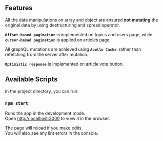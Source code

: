 ## Features

All the data manipulations on array and object are ensured **not mutating** the original data by using destructuring and spread operator.

**`Offset-based pagination`** is implemented on topics and users page, while **`cursor-based pagination`** is applied on articles page.

All graphQL mutations are achieved using **`Apollo Cache`**, rather than refetching from the server after mutation.

**`Optimistic response`** is implemented on article vote button.

## Available Scripts

In the project directory, you can run:

### `npm start`

Runs the app in the development mode.<br>
Open [http://localhost:3000](http://localhost:3000) to view it in the browser.

The page will reload if you make edits.<br>
You will also see any lint errors in the console.

